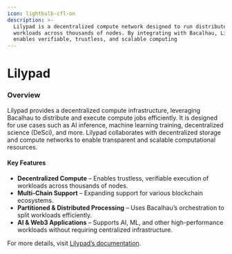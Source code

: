 ```yaml
---
icon: lightbulb-cfl-on
description: >-
  Lilypad is a decentralized compute network designed to run distributed
  workloads across thousands of nodes. By integrating with Bacalhau, Lilypad
  enables verifiable, trustless, and scalable computing
---
```


# Lilypad

### **Overview**

Lilypad provides a decentralized compute infrastructure, leveraging Bacalhau to distribute and execute compute jobs efficiently. It is designed for use cases such as AI inference, machine learning training, decentralized science (DeSci), and more. Lilypad collaborates with decentralized storage and compute networks to enable transparent and scalable computational resources.

#### **Key Features**

* **Decentralized Compute** – Enables trustless, verifiable execution of workloads across thousands of nodes.
* **Multi-Chain Support** – Expanding support for various blockchain ecosystems.
* **Partitioned & Distributed Processing** – Uses Bacalhau’s orchestration to split workloads efficiently.
* **AI & Web3 Applications** – Supports AI, ML, and other high-performance workloads without requiring centralized infrastructure.

For more details, visit [Lilypad’s documentation](https://lilypad.tech/).
